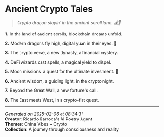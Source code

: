 # Ancient Crypto Tales

> *Crypto dragon slayin' in the ancient scroll lane. 💰🐉*

**1.** In the land of ancient scrolls, blockchain dreams unfold.


**2.** Modern dragons fly high, digital yuan in their eyes. 🧧


**3.** The crypto verse, a new dynasty, a financial mystery.


**4.** DeFi wizards cast spells, a magical yield to dispel.


**5.** Moon missions, a quest for the ultimate investment. 🚀


**6.** Ancient wisdom, a guiding light, in the crypto night.


**7.** Beyond the Great Wall, a new fortune's call.


**8.** The East meets West, in a crypto-fiat quest.



---

*Generated on 2025-02-06 at 08:34:31*  
**Creator**: Ricardo Barroca's AI Poetry Agent  
**Themes**: China Vibes • Crypto  
**Collection**: A journey through consciousness and reality